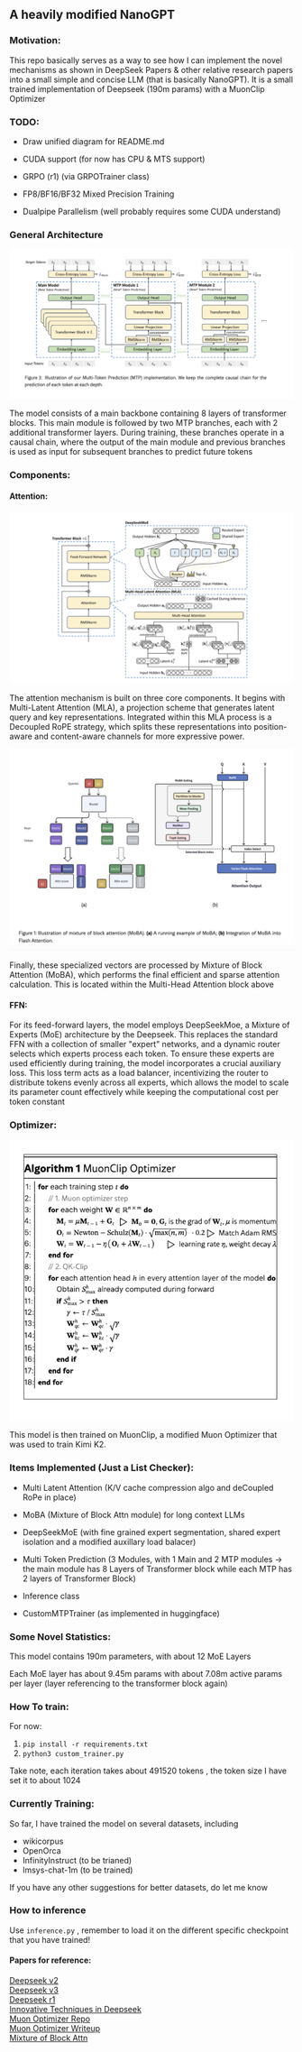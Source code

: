 ## A heavily modified NanoGPT 

### Motivation:
This repo basically serves as a way to see how I can implement the novel mechanisms as shown in DeepSeek Papers & other relative research papers into a small simple and concise LLM (that is basically NanoGPT). It is a small trained implementation of Deepseek (190m params) with a MuonClip Optimizer

### TODO:

- Draw unified diagram for README.md

- CUDA support (for now has CPU & MTS support)

- GRPO (r1) (via GRPOTrainer class) 

- FP8/BF16/BF32 Mixed Precision Training 

- Dualpipe Parallelism (well probably requires some CUDA understand)

### General Architecture

![image](image.png)


The model consists of a main backbone containing 8 layers of transformer blocks. This main module is followed by two MTP branches, each with 2 additional transformer layers. During training, these branches operate in a causal chain, where the output of the main module and previous branches is used as input for subsequent branches to predict future tokens

### Components:




#### Attention:

![image-transformer](image-transformer.png)

The attention mechanism is built on three core components. It begins with Multi-Latent Attention (MLA), a projection scheme that generates latent query and key representations. Integrated within this MLA process is a Decoupled RoPE strategy, which splits these representations into position-aware and content-aware channels for more expressive power. 

![moba](moba.png)



Finally, these specialized vectors are processed by Mixture of Block Attention (MoBA), which performs the final efficient and sparse attention calculation. This is located within the Multi-Head Attention block above



#### FFN:
For its feed-forward layers, the model employs DeepSeekMoe, a Mixture of Experts (MoE) architecture by the Deepseek. This replaces the standard FFN with a collection of smaller "expert" networks, and a dynamic router selects which experts process each token. To ensure these experts are used efficiently during training, the model incorporates a crucial auxiliary loss. This loss term acts as a load balancer, incentivizing the router to distribute tokens evenly across all experts, which allows the model to scale its parameter count effectively while keeping the computational cost per token constant


### Optimizer:

![muon-clip](muonclip.png)

This model is then trained on MuonClip, a modified Muon Optimizer that was used to train Kimi K2.



### Items Implemented (Just a List Checker): 
- Multi Latent Attention (K/V cache compression algo and deCoupled RoPe in place)

- MoBA (Mixture of Block Attn module) for long context LLMs

- DeepSeekMoE (with fine grained expert segmentation, shared expert isolation and a modified auxillary load balacer)

- Multi Token Prediction (3 Modules, with 1 Main and 2 MTP modules -> the main module has 8 Layers of Transformer block while each MTP has 2 layers of Transformer Block)

- Inference class

- CustomMTPTrainer (as implemented in huggingface)


### Some Novel Statistics:

This model contains 190m parameters, with about 12 MoE Layers 

Each MoE layer has about 9.45m params with about 7.08m active params per layer (layer referencing to the transformer block again)


### How To train: 

For now:
1. `pip install -r requirements.txt`
2. `python3 custom_trainer.py`

Take note, each iteration takes about 491520 tokens , the token size I have set it to about 1024


### Currently Training:

So far, I have trained the model on several datasets, including

- wikicorpus
- OpenOrca
- InfinityInstruct (to be trianed)
- lmsys-chat-1m (to be trained)

If you have any other suggestions for better datasets, do let me know


### How to inference

Use `inference.py` , remember to load it on the different specific checkpoint that you have trained!

#### Papers for reference:

[Deepseek v2](https://arxiv.org/pdf/2405.04434)\
[Deepseek v3](https://arxiv.org/abs/2412.19437)\
[Deepseek r1](https://arxiv.org/pdf/2501.12948)\
[Innovative Techniques in Deepseek](https://arxiv.org/pdf/2503.11486)\
[Muon Optimizer Repo](https://github.com/KellerJordan/Muon/tree/master)\
[Muon Optimizer Writeup](https://kellerjordan.github.io/posts/muon/)\
[Mixture of Block Attn](https://github.com/MoonshotAI/MoBA?tab=readme-ov-file)